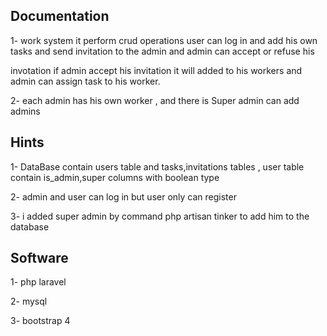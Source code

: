 Documentation
-------------
1- work system it perform crud operations user can log in and add his own tasks and send invitation to the admin and admin can accept or refuse his 

   invotation if admin accept his invitation it will added to his workers and admin can assign  task to his worker.

2- each admin has his own worker , and there is Super admin can add admins 


Hints
------
1- DataBase contain users table and tasks,invitations tables , user table contain is_admin,super columns with boolean type

2- admin and user can log in but user only can register 

3- i added super admin by command php artisan tinker to add him to the database


Software
--------
1- php laravel 

2- mysql 

3- bootstrap 4 


